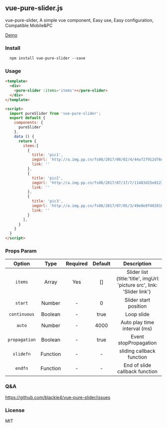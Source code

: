 ## vue-pure-slider.js

vue-pure-slider, A simple vue component, Easy use, Easy configuration, Compatible Mobile&PC

[Demo](http://kuscript.com/vue-pure-slider/index.html)

### Install

```html
  npm install vue-pure-slider --save
```

### Usage

```html
<template>
  <div>
    <pure-slider :items='items'></pure-slider>
  </div>
</template>

<script>
  import pureSlider from 'vue-pure-slider';
  export default {
    components: {
      pureSlider
    },
    data () {
      return {
        items:[
          {
            title: 'pic1',
            imgUrl: 'http://a.img.pp.cn/fs08/2017/08/02/4/44a727912d76dbb47a34e29fc4f70582.jpg',
            link: ''
          },
          {
            title: 'pic2',
            imgUrl: 'http://a.img.pp.cn/fs08/2017/07/17/7/11483d25e0123fdd3a66f38a9b788fdd.jpg',
            link: ''
          },
          {
            title: 'pic3',
            imgUrl: 'http://a.img.pp.cn/fs08/2017/07/05/3/49e0e9f402810f641dde7900599c00f4.jpg',
            link: ''
          }
        ],
      }
    }
  }
</script>
```

### Props Param
<table width="100%">
  <thead>
    <tr>
      <th width="15%">Option</th>
      <th width="15%">Type</th>
      <th width="15%">Required</th>
      <th width="15%">Default</th>
      <th width="40%">Description</th>
    </tr>
  </thead>
  <tbody>
    <tr align="center">
      <td><code>items</code></td>
      <td>Array</td>
      <td>Yes</td>
      <td>[]</td>
      <td>Slider list｛title:'title', imgUrl: 'picture src', link: 'Slider link'｝</td>
    </tr>
    <tr align="center">
      <td><code>start</code></td>
      <td>Number</td>
      <td>-</td>
      <td>0</td>
      <td>Slider start position</td>
    </tr>
    <tr align="center">
      <td><code>continuous</code></td>
      <td>Boolean</td>
      <td>-</td>
      <td>true</td>
      <td>Loop slide</td>
    </tr>
    <tr align="center">
      <td><code>auto</code></td>
      <td>Number</td>
      <td>-</td>
      <td>4000</td>
      <td>Auto play time interval (ms)</td>
    </tr>
    <tr align="center">
      <td><code>propagation</code></td>
      <td>Boolean</td>
      <td>-</td>
      <td>true</td>
      <td>Event stopPropagation</td>
    </tr>
    <tr align="center">
      <td><code>slidefn</code></td>
      <td>Function</td>
      <td>-</td>
      <td>-</td>
      <td>sliding callback function</td>
    </tr>
    <tr align="center">
      <td><code>endfn</code></td>
      <td>Function</td>
      <td>-</td>
      <td>-</td>
      <td>End of slide callback function</td>
    </tr>
  </tbody>
</table>

### Q&A
https://github.com/blackie4/vue-pure-slider/issues

### License
MIT
